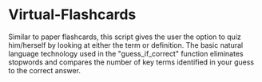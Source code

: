 Virtual-Flashcards
==================

Similar to paper flashcards, this script gives the user the option to quiz him/herself by looking at either 
the term or definition.  The basic natural language technology used in the "guess_if_correct" function 
eliminates stopwords and compares the number of key terms identified in your guess to the correct answer.

